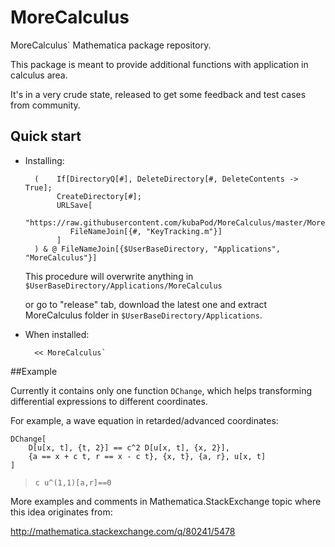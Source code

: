 # MoreCalculus

MoreCalculus` Mathematica package repository.

This package is meant to provide additional functions with application in calculus area. 

It's in a very crude state, released to get some feedback and test cases from community.


## Quick start

- Installing:

        (    If[DirectoryQ[#], DeleteDirectory[#, DeleteContents -> True];
             CreateDirectory[#];
             URLSave[
                "https://raw.githubusercontent.com/kubaPod/MoreCalculus/master/MoreCalculus.m", 
                FileNameJoin[{#, "KeyTracking.m"}]
             ]
        ) & @ FileNameJoin[{$UserBaseDirectory, "Applications", "MoreCalculus"}]
    
    This procedure will overwrite anything in `$UserBaseDirectory/Applications/MoreCalculus`
    
    or go to "release" tab, download the latest one and extract MoreCalculus folder
    in `$UserBaseDirectory/Applications`.

- When installed:

        << MoreCalculus`


##Example

Currently it contains only one function `DChange`, which helps transforming differential expressions to different coordinates.

For example, a wave equation in retarded/advanced coordinates:

    DChange[ 
        D[u[x, t], {t, 2}] == c^2 D[u[x, t], {x, 2}], 
        {a == x + c t, r == x - c t}, {x, t}, {a, r}, u[x, t]
    ]

>     c u^(1,1)[a,r]==0

More examples and comments in Mathematica.StackExchange topic where this idea originates from:


http://mathematica.stackexchange.com/q/80241/5478


